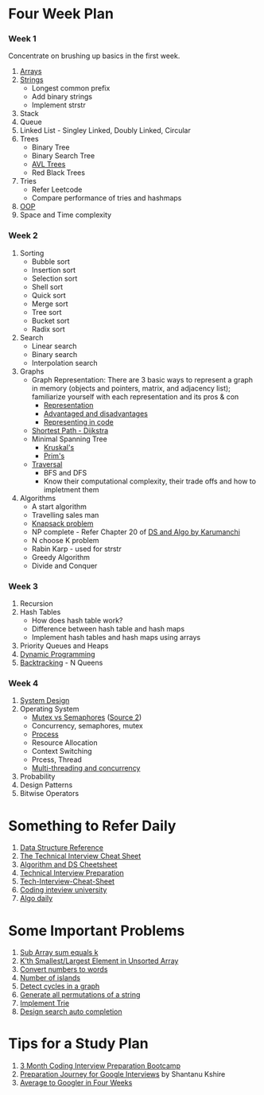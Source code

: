 # Four Week Plan
### **Week 1** 
Concentrate on brushing up basics in the first week.

1. [Arrays](https://algodaily.com/lessons/an-executable-data-structures-cheat-sheet)
2. [Strings](https://algodaily.com/lessons/an-executable-data-structures-cheat-sheet)
   - Longest common prefix
   - Add binary strings
   - Implement strstr
3. Stack
4. Queue
5. Linked List - Singley Linked, Doubly Linked, Circular
6. Trees
   - Binary Tree
   - Binary Search Tree
   - [AVL Trees](https://www.baeldung.com/java-avl-trees)
   - Red Black Trees
7. Tries
   - Refer Leetcode
   - Compare performance of tries and hashmaps
8. [OOP](https://www.javatpoint.com/java-oops-concepts)
9. Space and Time complexity


### **Week 2** 
1. Sorting
   - Bubble sort
   - Insertion sort
   - Selection sort
   - Shell sort
   - Quick sort
   - Merge sort
   - Tree sort
   - Bucket sort
   - Radix sort
2. Search
   - Linear search
   - Binary search
   - Interpolation search
3. Graphs
   - Graph Representation:
      There are 3 basic ways to represent a graph in memory (objects and pointers, matrix, and adjacency list); familiarize yourself with each representation and its pros & con
      * [Representation](https://www.hackerearth.com/practice/algorithms/graphs/graph-representation/tutorial/)
      * [Advantaged and disadvantages](https://www.algolist.net/Data_structures/Graph/Internal_representation)
      * [Representing in code](https://stackabuse.com/graphs-in-java-representing-graphs-in-code/)
   - [Shortest Path - Dijkstra](https://www.baeldung.com/java-dijkstra)
   - Minimal Spanning Tree
      * [Kruskal's](https://www.baeldung.com/java-spanning-trees-kruskal)
      * [Prim's](https://www.baeldung.com/java-prim-algorithm)
   - [Traversal](https://www.section.io/engineering-education/graph-traversals-java/)
      * BFS and DFS
      * Know their computational complexity, their trade offs and how to impletment them
4. Algorithms
   -  A start algorithm
   - Travelling sales man
   - [Knapsack problem](https://medium.com/@fabianterh/how-to-solve-the-knapsack-problem-with-dynamic-programming-eb88c706d3cf)
   - NP complete - Refer Chapter 20 of [DS and Algo by Karumanchi](https://www.amazon.com/Data-Structures-Algorithms-Made-Easy/dp/819324527X)
   - N choose K problem
   - Rabin Karp - used for strstr
   - Greedy Algorithm
   - Divide and Conquer
### **Week 3** 
1. Recursion
2. Hash Tables
   - How does hash table work?
   - Difference between hash table and hash maps
   - Implement hash tables and hash maps using arrays
3. Priority Queues and Heaps
4. [Dynamic Programming](https://www.educative.io/courses/grokking-dynamic-programming-patterns-for-coding-interviews/m2G1pAq0OO0)
5. [Backtracking](https://cs.lmu.edu/~ray/notes/backtracking/) - N Queens
### **Week 4** 
1. [System Design](https://www.hiredintech.com/classrooms/system-design/lesson/52)
2. Operating System
   - [Mutex vs Semaphores](https://www.guru99.com/mutex-vs-semaphore.html) ([Source 2](https://www.geeksforgeeks.org/mutex-vs-semaphore/))
   - Concurrency, semaphores, mutex
   - [Process](https://www.studytonight.com/operating-system/operating-system-processes)
   - Resource Allocation
   - Context Switching
   - Prcess, Thread
   - [Multi-threading and concurrency](https://www.educative.io/blog/multithreading-and-concurrency-fundamentals)
3. Probability
4. Design Patterns
5. Bitwise Operators  

# Something to Refer Daily
1. [Data Structure Reference](https://www.interviewcake.com/data-structures-reference)
2. [The Technical Interview Cheat Sheet](https://gist.github.com/TSiege/cbb0507082bb18ff7e4b)
3. [Algorithm and DS Cheetsheet](https://algs4.cs.princeton.edu/cheatsheet/)
4. [Technical Interview Preparation](https://hackmd.io/@nesquena/SJIV-n7B?type=view)
5. [Tech-Interview-Cheat-Sheet](https://github.com/TSiege/Tech-Interview-Cheat-Sheet)
6. [Coding inteview university](https://github.com/jwasham/coding-interview-university#data-structures)
7. [Algo daily](https://algodaily.com/lessons/an-executable-data-structures-cheat-sheet)    


# Some Important Problems
1. [Sub Array sum equals k](https://leetcode.com/problems/subarray-sum-equals-k/solution/)
2. [K’th Smallest/Largest Element in Unsorted Array](https://www.geeksforgeeks.org/kth-smallestlargest-element-unsorted-array-set-2-expected-linear-time/)
3. [Convert numbers to words](https://www.netjstech.com/2018/11/converting-numbers-to-words-java-program.html)
4. [Number of islands](https://leetcode.com/problems/number-of-islands/solution/)
5. [Detect cycles in a graph](https://www.baeldung.com/cs/detecting-cycles-in-directed-graph)
6. [Generate all permutations of a string](https://www.techiedelight.com/generate-permutations-string-java-recursive-iterative/)
7. [Implement Trie](https://leetcode.com/problems/implement-trie-prefix-tree/solution/)
8. [Design search auto completion](https://leetcode.com/problems/design-search-autocomplete-system/solution/)

# Tips for a Study Plan
1. [3 Month Coding Interview Preparation Bootcamp](https://www.educative.io/blog/coding-interivew-preparation-bootcamp)
2. [Preparation Journey for Google Interviews](https://medium.com/swlh/my-preparation-journey-for-google-interviews-f41e2dc3cdf9) by Shantanu Kshire
3. [Average to Googler in Four Weeks](https://www.linkedin.com/pulse/average-googler-four-weeks-study-plan-milad-naseri/?trk=v-feed)
